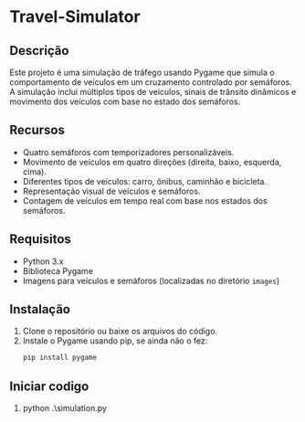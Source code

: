 # Travel-Simulator

## Descrição
Este projeto é uma simulação de tráfego usando Pygame que simula o comportamento de veículos em um cruzamento controlado por semáforos. A simulação inclui múltiplos tipos de veículos, sinais de trânsito dinâmicos e movimento dos veículos com base no estado dos semáforos.

## Recursos
- Quatro semáforos com temporizadores personalizáveis.
- Movimento de veículos em quatro direções (direita, baixo, esquerda, cima).
- Diferentes tipos de veículos: carro, ônibus, caminhão e bicicleta.
- Representação visual de veículos e semáforos.
- Contagem de veículos em tempo real com base nos estados dos semáforos.

## Requisitos
- Python 3.x
- Biblioteca Pygame
- Imagens para veículos e semáforos (localizadas no diretório `images`)

## Instalação
1. Clone o repositório ou baixe os arquivos do código.
2. Instale o Pygame usando pip, se ainda não o fez:
   ```bash
   pip install pygame


## Iniciar codigo 
1. python .\simulation.py 